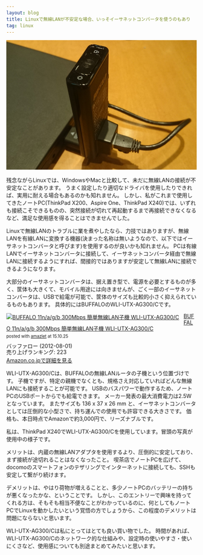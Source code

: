 ```yaml
---
layout: blog
title: Linuxで無線LANが不安定な場合、いっそイーサネットコンバータを使うのもあり
tag: linux
---
```




![WLI-UTX-AG300/C](/assets/2015_10_25_wli_utx_ag300c.jpg)

残念ながらLinuxでは、WindowsやMacと比較して、未だに無線LANの接続が不安定なことがあります。
うまく設定したり適切なドライバを使用したりできれば、実用に耐える場合もあるのかも知れません。
しかし、私がこれまで使用してきたノートPC(ThinkPad X200、Aspire One、ThinkPad X240)では、いずれも接続こそできるものの、突然接続が切れて再起動するまで再接続できなくなるなど、満足な使用感を得ることはできませんでした。

Linuxで無線LANのトラブルに業を煮やしたなら、力技ではありますが、無線LANを有線LANに変換する機器(決まった名称は無いようなので、以下ではイーサネットコンバータと呼びます)を使用するのが良いかも知れません。
PCは有線LANでイーサネットコンバータに接続して、イーサネットコンバータ経由で無線LANに接続するようにすれば、間接的ではありますが安定して無線LANに接続できるようになります。

大部分のイーサネットコンバータは、据え置き型で、電源を必要とするものが多く、筐体も大きくて、モバイル用途には向きませんが、ごく一部のイーサネットコンバータは、USBで給電が可能で、筐体のサイズも比較的小さく抑えられているものもあります。
具体的にはBUFFALOのWLI-UTX-AG300/Cです。

<div class="amazlet-box" style="margin-bottom:0px;"><div class="amazlet-image" style="float:left;margin:0px 12px 1px 0px;"><a href="http://www.amazon.co.jp/exec/obidos/ASIN/B008MRUINC/xmisao-22/ref=nosim/" name="amazletlink" target="_blank"><img src="https://images-fe.ssl-images-amazon.com/images/I/31VAZYoViDL._SL160_.jpg" alt="BUFFALO 11n/a/g/b 300Mbps 簡単無線LAN子機 WLI-UTX-AG300/C" style="border: none;" /></a></div><div class="amazlet-info" style="line-height:120%; margin-bottom: 10px"><div class="amazlet-name" style="margin-bottom:10px;line-height:120%"><a href="http://www.amazon.co.jp/exec/obidos/ASIN/B008MRUINC/xmisao-22/ref=nosim/" name="amazletlink" target="_blank">BUFFALO 11n/a/g/b 300Mbps 簡単無線LAN子機 WLI-UTX-AG300/C</a><div class="amazlet-powered-date" style="font-size:80%;margin-top:5px;line-height:120%">posted with <a href="http://www.amazlet.com/" title="amazlet" target="_blank">amazlet</a> at 15.10.25</div></div><div class="amazlet-detail">バッファロー (2012-08-01)<br />売り上げランキング: 223<br /></div><div class="amazlet-sub-info" style="float: left;"><div class="amazlet-link" style="margin-top: 5px"><a href="http://www.amazon.co.jp/exec/obidos/ASIN/B008MRUINC/xmisao-22/ref=nosim/" name="amazletlink" target="_blank">Amazon.co.jpで詳細を見る</a></div></div></div><div class="amazlet-footer" style="clear: left"></div></div>


WLI-UTX-AG300/Cは、BUFFALOの無線LANルータの子機という位置づけです。
子機ですが、特定の親機でなくとも、規格さえ対応していればどんな無線LANにも接続することが可能です。
USBのバスパワーで動作するため、ノートPCのUSBポートからでも給電できます。
メーカー発表の最大消費電力は2.5Wとなっています。
またサイズも 136 x 37 x 26 mm と、イーサネットコンバータとしては圧倒的な小型さで、持ち運んでの使用でも許容できる大きさです。
価格も、本日時点でAmazonで約3,000円で、リーズナブルです。

私は、ThinkPad X240でWLI-UTX-AG300/Cを使用しています。冒頭の写真が使用中の様子です。

メリットは、内蔵の無線LANアダプタを使用するより、圧倒的に安定しており、まず接続が途切れることはなくなったこと。
喫茶店でノートPCを広げて、docomoのスマートフォンのテザリングでインターネットに接続しても、SSHも安定して繋がり続けます。

デメリットは、やはり荷物が増えることと、多少ノートPCのバッテリーの持ちが悪くなったかな、ということです。
しかし、このエントリーで興味を持ってくれる方は、そもそも相当不便なことがわかっているのに、何としてもノートPCでLinuxを動かしたいという覚悟の方でしょうから、この程度のデメリットは問題にならないと思います。

WLI-UTX-AG300/Cは私にとってはとても良い買い物でした。
時間があれば、WLI-UTX-AG300/Cのネットワーク的な仕組みや、設定時の使いやすさ・使いにくさなど、使用感についても別途まとめてみたいと思います。
